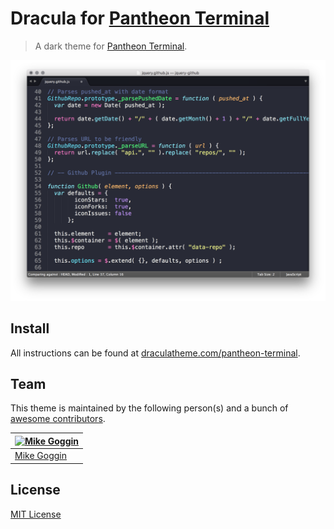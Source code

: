 # Dracula for [Pantheon Terminal](https://elementary.io)

> A dark theme for [Pantheon Terminal](https://elementary.io).

![Screenshot](./screenshot.png)

## Install

All instructions can be found at [draculatheme.com/pantheon-terminal](https://draculatheme.com/pantheon-terminal).

## Team

This theme is maintained by the following person(s) and a bunch of [awesome contributors](https://github.com/dracula/pantheon-terminal/graphs/contributors).

[![Mike Goggin](https://github.com/mgoggin.png?size=100)](https://github.com/mgoggin) |
--- |
[Mike Goggin](https://github.com/mgoggin) |

## License

[MIT License](./LICENSE)

